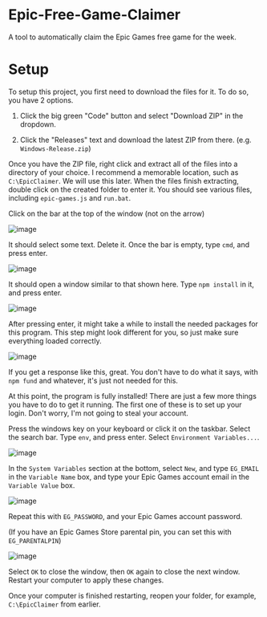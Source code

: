 # Epic-Free-Game-Claimer
A tool to automatically claim the Epic Games free game for the week.




# Setup
To setup this project, you first need to download the files for it. To do so, you have 2 options.

1) Click the big green "Code" button and select "Download ZIP" in the dropdown.

2) Click the "Releases" text and download the latest ZIP from there. (e.g. `Windows-Release.zip`)


Once you have the ZIP file, right click and extract all of the files into a directory of your choice. I recommend a memorable location, such as `C:\EpicClaimer`. We will use this later.
When the files finish extracting, double click on the created folder to enter it. You should see various files, including `epic-games.js` and `run.bat`.

Click on the bar at the top of the window (not on the arrow)

![image](https://github.com/user-attachments/assets/bfe3ff25-fafb-4cf4-8095-d119ca936965)


It should select some text. Delete it. Once the bar is empty, type `cmd`, and press enter.

![image](https://github.com/user-attachments/assets/f3bb0d26-2181-417c-aaeb-43784edefd79)

It should open a window similar to that shown here. Type `npm install` in it, and press enter.

![image](https://github.com/user-attachments/assets/bfc060b9-dbbc-4572-b258-a15506ce8054)

After pressing enter, it might take a while to install the needed packages for this program. This step might look different for you, so just make sure everything loaded correctly.

![image](https://github.com/user-attachments/assets/11813410-d4b9-4d4c-b369-b10d008d338c)

If you get a response like this, great. You don't have to do what it says, with `npm fund` and whatever, it's just not needed for this.

At this point, the program is fully installed! There are just a few more things you have to do to get it running.
The first one of these is to set up your login. Don't worry, I'm not going to steal your account.

Press the windows key on your keyboard or click it on the taskbar. Select the search bar. Type `env`, and press enter.
Select `Environment Variables...`.

![image](https://github.com/user-attachments/assets/fa5afc59-d040-4dbf-99a2-54e290bcebce)

In the `System Variables` section at the bottom, select `New`, and type `EG_EMAIL` in the `Variable Name` box, and type your Epic Games account email in the `Variable Value` box.

![image](https://github.com/user-attachments/assets/16baca68-043c-45ea-93d5-1922f400cc33)

Repeat this with `EG_PASSWORD`, and your Epic Games account password. 

(If you have an Epic Games Store parental pin, you can set this with `EG_PARENTALPIN`)

![image](https://github.com/user-attachments/assets/9cb1ed22-45fd-4783-8a1a-56ac21008985)

Select `OK` to close the window, then `OK` again to close the next window. Restart your computer to apply these changes.

Once your computer is finished restarting, reopen your folder, for example, `C:\EpicClaimer` from earlier.
